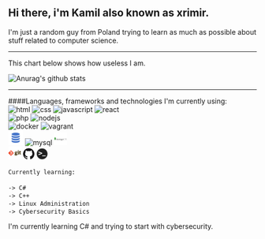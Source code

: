 ## Hi there, i'm Kamil also known as xrimir.

I'm just a random guy from Poland trying to learn as much as possible about stuff related to computer science. 

---

This chart below shows how useless I am.

![Anurag's github stats](https://github-readme-stats.vercel.app/api?username=xrimir&theme=prussian&show_icons=true)

---

####Languages, frameworks and technologies I'm currently using: 
<br/>
  <img alt="html" width="29px" src="https://www.shareicon.net/data/128x128/2016/06/25/618461_html_256x256.png"/>
  <img alt="css" width="27px" src="https://www.shareicon.net/data/128x128/2015/09/08/97876_css_512x512.png"/>
  <img alt="javascript" width="29px" src="https://www.shareicon.net/data/128x128/2016/07/06/106573_software_512x512.png"/>
  <img alt="react" width="29px" src="https://www.shareicon.net/data/128x128/2016/07/10/119874_apps_512x512.png"/>
<br/>
<gir>
  <img alt="php" width="30px" src="https://www.shareicon.net/data/128x128/2015/10/06/112719_development_512x512.png"/>
  <img alt="nodejs" width="29px" src="https://img.icons8.com/color/452/nodejs.png"/>
<br/>
  <img alt="docker" width="35px" src="https://png2.cleanpng.com/sh/89a7e7ea33567a4306e9735877087de6/L0KzQYm3VcI4N6dqipH0aYP2gLBuTfRwa5xqip9waYTrhbO0jv9lbV5vi592b37qf7XpTfNwdaF6jNd7LYPydsXAggJmNWZnSNM8NHHpSYG7UBY2Nmc3Sqo8MUW0QYa5V8M6PWY1S6cEMEmxgLBu/kisspng-docker-github-node-js-mongodb-computer-software-5b0a34af9043f5.6228315115273955035909.png"/>
  <img alt="vagrant" width="35px" src="https://cdn.iconscout.com/icon/free/png-64/vagrant-226063.png"/>
<br/>
<img alt="mysql" width="30px" src="https://raw.githubusercontent.com/github/explore/80688e429a7d4ef2fca1e82350fe8e3517d3494d/topics/sql/sql.png"/>
<img alt="mysql" width="32px" src="https://www.shareicon.net/data/128x128/2015/10/06/112728_development_512x512.png"/>
<img alt="MongoDB" width="26px" src="https://raw.githubusercontent.com/github/explore/80688e429a7d4ef2fca1e82350fe8e3517d3494d/topics/mongodb/mongodb.png" />
<br/>
<img alt="Git" width="26px" src="https://raw.githubusercontent.com/github/explore/80688e429a7d4ef2fca1e82350fe8e3517d3494d/topics/git/git.png" />
<img alt="GitHub" width="23px" src="https://raw.githubusercontent.com/github/explore/78df643247d429f6cc873026c0622819ad797942/topics/github/github.png" />
<img alt="Terminal" width="23px" src="https://raw.githubusercontent.com/github/explore/80688e429a7d4ef2fca1e82350fe8e3517d3494d/topics/terminal/terminal.png" />


```
Currently learning:

-> C#
-> C++
-> Linux Administration
-> Cybersecurity Basics
```
I'm currently learning C# and trying to start with cybersecurity. 
